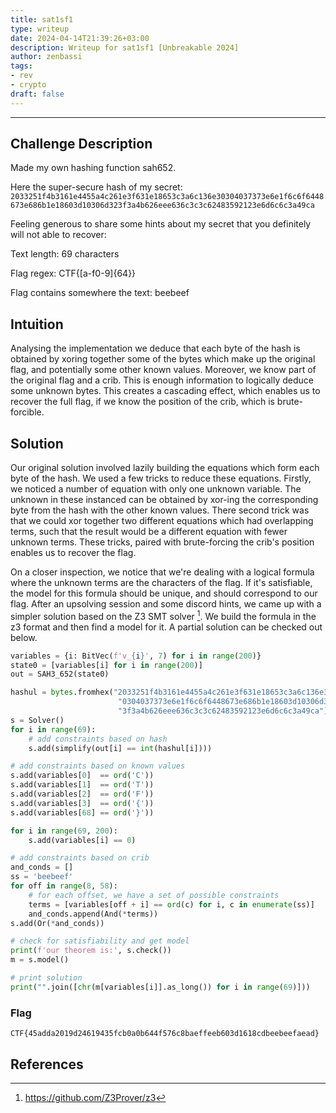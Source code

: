 ```yaml
---
title: sat1sf1
type: writeup
date: 2024-04-14T21:39:26+03:00
description: Writeup for sat1sf1 [Unbreakable 2024]
author: zenbassi
tags:
- rev
- crypto
draft: false
---
```

___

## Challenge Description

Made my own hashing function sah652.

Here the super-secure hash of my secret:
`2033251f4b3161e4455a4c261e3f631e18653c3a6c136e30304037373e6e1f6c6f6448673e686b1e18603d10306d323f3a4b626eee636c3c3c62483592123e6d6c6c3a49ca`

Feeling generous to share some hints about my secret that you definitely will
not able to recover:

Text length: 69 characters

Flag regex: CTF\{[a-f0-9]{64}\}

Flag contains somewhere the text: beebeef

## Intuition

Analysing the implementation we deduce that each byte of the hash is obtained
by xoring together some of the bytes which make up the original flag, and
potentially some other known values. Moreover, we know part of the original
flag and a crib. This is enough information to logically deduce some unknown
bytes. This creates a cascading effect, which enables us to recover the full
flag, if we know the position of the crib, which is brute-forcible.

## Solution

Our original solution involved lazily building the equations which form each
byte of the hash. We used a few tricks to reduce these equations. Firstly, we
noticed a number of equation with only one unknown variable. The unknown in
these instanced can be obtained by xor-ing the corresponding byte from the hash
with the other known values. There second trick was that we could xor together
two different equations which had overlapping terms, such that the result would
be a different equation with fewer unknown terms. These tricks, paired with
brute-forcing the crib's position enables us to recover the flag. 

On a closer inspection, we notice that we're dealing with a logical formula
where the unknown terms are the characters of the flag. If it's satisfiable,
the model for this formula should be unique, and should correspond to our flag.
After an upsolving session and some discord hints, we came up with a simpler
solution based on the Z3 SMT solver [^z3]. We build the formula in the z3
format and then find a model for it. A partial solution can be checked out
below.

```python
variables = {i: BitVec(f'v_{i}', 7) for i in range(200)}
state0 = [variables[i] for i in range(200)]
out = SAH3_652(state0)

hashul = bytes.fromhex("2033251f4b3161e4455a4c261e3f631e18653c3a6c136e3" \
                        "0304037373e6e1f6c6f6448673e686b1e18603d10306d32" \
                        "3f3a4b626eee636c3c3c62483592123e6d6c6c3a49ca")
s = Solver()
for i in range(69):
    # add constraints based on hash
    s.add(simplify(out[i] == int(hashul[i])))

# add constraints based on known values
s.add(variables[0]  == ord('C'))
s.add(variables[1]  == ord('T'))
s.add(variables[2]  == ord('F'))
s.add(variables[3]  == ord('{'))
s.add(variables[68] == ord('}'))

for i in range(69, 200):
    s.add(variables[i] == 0)

# add constraints based on crib
and_conds = []
ss = 'beebeef'
for off in range(8, 58):
    # for each offset, we have a set of possible constraints
    terms = [variables[off + i] == ord(c) for i, c in enumerate(ss)]
    and_conds.append(And(*terms))
s.add(Or(*and_conds))

# check for satisfiability and get model
print(f'our theorem is:', s.check())
m = s.model()

# print solution
print("".join([chr(m[variables[i]].as_long()) for i in range(69)]))
```

### Flag

`CTF{45adda2019d24619435fcb0a0b644f576c8baeffeeb603d1618cdbeebeefaead}`

## References

[^z3]: https://github.com/Z3Prover/z3
